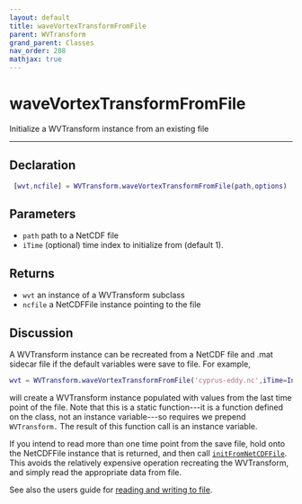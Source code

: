 ```yaml
---
layout: default
title: waveVortexTransformFromFile
parent: WVTransform
grand_parent: Classes
nav_order: 208
mathjax: true
---
```


#  waveVortexTransformFromFile

Initialize a WVTransform instance from an existing file


---

## Declaration
```matlab
 [wvt,ncfile] = WVTransform.waveVortexTransformFromFile(path,options)
```
## Parameters
+ `path`  path to a NetCDF file
+ `iTime`  (optional) time index to initialize from (default 1).

## Returns
+ `wvt`  an instance of a WVTransform subclass
+ `ncfile`  a NetCDFFile instance pointing to the file

## Discussion

  A WVTransform instance can be recreated from a NetCDF file and .mat
  sidecar file if the default variables were save to file. For example,
 
  ```matlab
  wvt = WVTransform.waveVortexTransformFromFile('cyprus-eddy.nc',iTime=Inf);
  ```
 
  will create a WVTransform instance populated with values from the last
  time point of the file. Note that this is a static function---it is a
  function defined on the class, not an instance variable---so requires we
  prepend `WVTransform.` The result of this function call is an instance
  variable.
 
  If you intend to read more than one time point from the save file, hold
  onto the NetCDFFile instance that is returned, and then call
  [`initFromNetCDFFile`](/classes/wvtransform/initfromnetcdffile.html). This
  avoids the relatively expensive operation recreating the WVTransform, and
  simply read the appropriate data from file.
 
  See also the users guide for [reading and writing to
  file](/users-guide/reading-and-writing-to-file.html).
 
            
